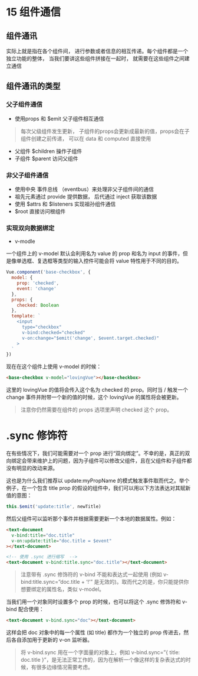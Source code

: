 # 15 组件通信

## 组件通讯
实际上就是指在各个组件间， 进行参数或者信息的相互传递。每个组件都是一个独立功能的整体， 当我们要讲这些组件拼接在一起时， 就需要在这些组件之间建立通信

## 组件通讯的类型

### 父子组件通信
* 使用props 和 $emit 父子组件相互通信
> 每次父级组件发生更新， 子组件的props会更新成最新的值，props会在子组件创建之前传递， 可以在 data 和 computed 直接使用
* 父组件 $children 操作子组件
* 子组件 $parent 访问父组件

### 非父子组件通信
* 使用中央 事件总线 （eventbus）来处理非父子组件间的通信
* 祖先元素通过 provide 提供数据， 后代通过 inject 获取该数据
* 使用 $attrs 和 $listeners 实现祖孙组件通信
* $root 直接访问根组件

### 实现双向数据绑定
* v-modle

一个组件上的 v-model 默认会利用名为 value 的 prop 和名为 input 的事件，但是像单选框、复选框等类型的输入控件可能会将 value 特性用于不同的目的。

```js
Vue.component('base-checkbox', {
  model: {
    prop: 'checked',
    event: 'change'
  },
  props: {
    checked: Boolean
  },
  template: `
    <input
      type="checkbox"
      v-bind:checked="checked"
      v-on:change="$emit('change', $event.target.checked)"
    >
  `
})
```

现在在这个组件上使用 v-model 的时候：
```html
<base-checkbox v-model="lovingVue"></base-checkbox>
```

这里的 lovingVue 的值将会传入这个名为 checked 的 prop。同时当 /<base-checkbox/> 触发一个 change 事件并附带一个新的值的时候，这个 lovingVue 的属性将会被更新。

> 注意你仍然需要在组件的 props 选项里声明 checked 这个 prop。

# .sync 修饰符

在有些情况下，我们可能需要对一个 prop 进行“双向绑定”。不幸的是，真正的双向绑定会带来维护上的问题，因为子组件可以修改父组件，且在父组件和子组件都没有明显的改动来源。

这也是为什么我们推荐以 update:myPropName 的模式触发事件取而代之。举个例子，在一个包含 title prop 的假设的组件中，我们可以用以下方法表达对其赋新值的意图：

```js
this.$emit('update:title', newTitle)
```

然后父组件可以监听那个事件并根据需要更新一个本地的数据属性。例如：

```html
<text-document
  v-bind:title="doc.title"
  v-on:update:title="doc.title = $event"
></text-document>

<!-- 使用 .sync 进行缩写  -->
<text-document v-bind:title.sync="doc.title"></text-document>
```

> 注意带有 .sync 修饰符的 v-bind 不能和表达式一起使用 (例如 v-bind:title.sync=”doc.title + ‘!’” 是无效的)。取而代之的是，你只能提供你想要绑定的属性名，类似 v-model。

当我们用一个对象同时设置多个 prop 的时候，也可以将这个 .sync 修饰符和 v-bind 配合使用：

```html
<text-document v-bind.sync="doc"></text-document>
```

这样会把 doc 对象中的每一个属性 (如 title) 都作为一个独立的 prop 传进去，然后各自添加用于更新的 v-on 监听器。

> 将 v-bind.sync 用在一个字面量的对象上，例如 v-bind.sync=”{ title: doc.title }”，是无法正常工作的，因为在解析一个像这样的复杂表达式的时候，有很多边缘情况需要考虑。
